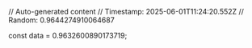 // Auto-generated content
// Timestamp: 2025-06-01T11:24:20.552Z
// Random: 0.9644274910064687

const data = 0.9632600890173719;